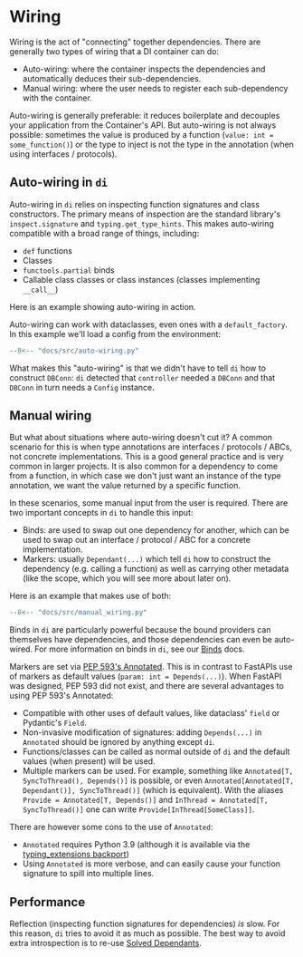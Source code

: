 # Wiring

Wiring is the act of "connecting" together dependencies.
There are generally two types of wiring that a DI container can do:

- Auto-wiring: where the container inspects the dependencies and automatically deduces their sub-dependencies.
- Manual wiring: where the user needs to register each sub-dependency with the container.

Auto-wiring is generally preferable: it reduces boilerplate and decouples your application from the Container's API.
But auto-wiring is not always possible: sometimes the value is produced by a function (`value: int = some_function()`) or the type to inject is not the type in the annotation (when using interfaces / protocols).

## Auto-wiring in `di`

Auto-wiring in `di` relies on inspecting function signatures and class constructors.
The primary means of inspection are the standard library's `inspect.signature` and `typing.get_type_hints`.
This makes auto-wiring compatible with a broad range of things, including:

- `def` functions
- Classes
- `functools.partial` binds
- Callable class classes or class instances (classes implementing `__call__`)

Here is an example showing auto-wiring in action.

Auto-wiring can work with dataclasses, even ones with a `default_factory`.
In this example we'll load a config from the environment:

```Python
--8<-- "docs/src/auto-wiring.py"
```

What makes this "auto-wiring" is that we didn't have to tell `di` how to construct `DBConn`: `di` detected that `controller` needed a `DBConn` and that `DBConn` in turn needs a `Config` instance.

## Manual wiring

But what about situations where auto-wiring doesn't cut it?
A common scenario for this is when type annotations are interfaces / protocols / ABCs, not concrete implementations. This is a good general practice and is very common in larger projects.
It is also common for a dependency to come from a function, in which case we don't just want an instance of the type annotation, we want the value returned by a specific function.

In these scenarios, some manual input from the user is required.
There are two important concepts in `di` to handle this input:

- Binds: are used to swap out one dependency for another, which can be used to swap out an interface / protocol / ABC for a concrete implementation.
- Markers: usually `Dependant(...)` which tell `di` how to construct the dependency (e.g. calling a function) as well as carrying other metadata (like the scope, which you will see more about later on).

Here is an example that makes use of both:

```Python
--8<-- "docs/src/manual_wiring.py"
```

Binds in `di` are particularly powerful because the bound providers can themselves have dependencies, and those dependencies can even be auto-wired.
For more information on binds in `di`, see our [Binds] docs.

Markers are set via [PEP 593's Annotated].
This is in contrast to FastAPIs use of markers as default values (`param: int = Depends(...)`).
When FastAPI was designed, PEP 593 did not exist, and there are several advantages to using PEP 593's Annotated:

- Compatible with other uses of default values, like dataclass' `field` or Pydantic's `Field`.
- Non-invasive modification of signatures: adding `Depends(...)` in `Annotated` should be ignored by anything except `di`.
- Functions/classes can be called as normal outside of `di` and the default values (when present) will be used.
- Multiple markers can be used. For example, something like `Annotated[T, SyncToThread(), Depends()]` is possible, or even `Annotated[Annotated[T, Dependant()], SyncToThread()]` (which is equivalent). With the aliases `Provide = Annotated[T, Depends()]` and `InThread = Annotated[T, SyncToThread()]` one can write `Provide[InThread[SomeClass]]`.

There are however some cons to the use of `Annotated`:

- `Annotated` requires Python 3.9 (although it is available via the [typing_extensions backport])
- Using `Annotated` is more verbose, and can easily cause your function signature to spill into multiple lines.

## Performance

Reflection (inspecting function signatures for dependencies) *is* slow.
For this reason, `di` tries to avoid it as much as possible.
The best way to avoid extra introspection is to re-use [Solved Dependants].

[Solved Dependants]: solving.md#SolvedDependant
[binds]: binds.md
[PEP 593's Annotated]: https://www.python.org/dev/peps/pep-0593/
[typing_extensions backport]: https://pypi.org/project/typing-extensions/

